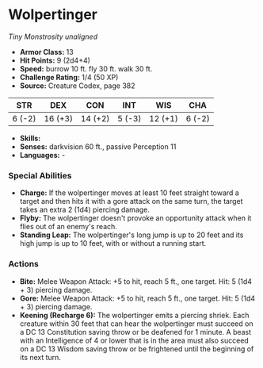 # Wolpertinger

*Tiny* *Monstrosity* *unaligned*

- **Armor Class:** 13
- **Hit Points:** 9 (2d4+4)
- **Speed:** burrow 10 ft. fly 30 ft. walk 30 ft.
- **Challenge Rating:** 1/4 (50 XP)
- **Source:** Creature Codex, page 382

| STR | DEX | CON | INT | WIS | CHA |
| --- | --- | --- | --- | --- | --- |
| 6 (-2) | 16 (+3) | 14 (+2) | 5 (-3) | 12 (+1) | 6 (-2) |

- **Skills:** 
- **Senses:** darkvision 60 ft., passive Perception 11
- **Languages:** -

### Special Abilities

- **Charge:** If the wolpertinger moves at least 10 feet straight toward a target and then hits it with a gore attack on the same turn, the target takes an extra 2 (1d4) piercing damage.
- **Flyby:** The wolpertinger doesn't provoke an opportunity attack when it flies out of an enemy's reach.
- **Standing Leap:** The wolpertinger's long jump is up to 20 feet and its high jump is up to 10 feet, with or without a running start.

### Actions

- **Bite:** Melee Weapon Attack: +5 to hit, reach 5 ft., one target. Hit: 5 (1d4 + 3) piercing damage.
- **Gore:** Melee Weapon Attack: +5 to hit, reach 5 ft., one target. Hit: 5 (1d4 + 3) piercing damage.
- **Keening (Recharge 6):** The wolpertinger emits a piercing shriek. Each creature within 30 feet that can hear the wolpertinger must succeed on a DC 13 Constitution saving throw or be deafened for 1 minute. A beast with an Intelligence of 4 or lower that is in the area must also succeed on a DC 13 Wisdom saving throw or be frightened until the beginning of its next turn.


